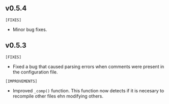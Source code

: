 ## v0.5.4
`[FIXES]`
- Minor bug fixes.

## v0.5.3
`[FIXES]`
- Fixed a bug that caused parsing errors 
	when comments were present in the configuration file.

`[IMPROVEMENTS]`
- Improved `_comp()` function. This function now detects if it is necesary
	to recompile other files ehn modifying others.
